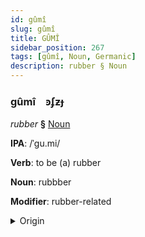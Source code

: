 ```yaml
---
id: gûmî
slug: gûmî
title: GÛMÎ
sidebar_position: 267
tags: [gûmî, Noun, Germanic]
description: rubber § Noun
---
```


### gûmî&emsp;<span kind="abugida">ꜿʄƶɟ</span>

*rubber* **§** [Noun](../../tags/Noun)

**IPA**: /ˈgu.mi/

**Verb**: to be (a) rubber

**Noun**: rubbber

**Modifier**: rubber-related

<details>
    <summary>Origin</summary>
    German Gummi /ˈɡʊmi/<br/>
    <em>Germanic Language Family</em>
</details>